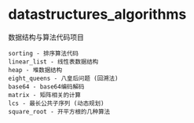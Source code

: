 # datastructures_algorithms
数据结构与算法代码项目

    sorting - 排序算法代码
    linear_list - 线性表数据结构
    heap - 堆数据结构
    eight_queens - 八皇后问题 (回溯法)
    base64 - base64编码解码
    matrix - 矩阵相关的计算
    lcs - 最长公共子序列 (动态规划)
    square_root - 开平方根的几种算法
